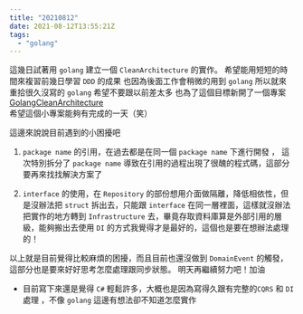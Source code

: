 ```yaml
---
title: "20210812"
date: 2021-08-12T13:55:21Z
tags:
  - "golang"
---
```


這幾日試著用 `golang` 建立一個 `CleanArchitecture` 的實作。
希望能用短短的時間來複習前幾日學習 `DDD` 的成果
也因為後面工作會稍微的用到 `golang` 所以就來重拾很久沒寫的 `golang` 希望不要跟以前差太多
也為了這個目標新開了一個專案 [GolangCleanArchitecture](https://github.com/KonohaDerek/GolangCleanArchitecture)  
希望這個小專案能夠有完成的一天（笑）

這邊來說說目前遇到的小困擾吧
1. `package name` 的引用，在過去都是在同一個 `package name` 下進行開發 ， 這次特別拆分了 `package name` 導致在引用的過程出現了很醜的程式碼，這部分要再來找找解決方案了

1. `interface` 的使用，在 `Repository` 的部份想用介面做隔離，降低相依性，但是沒辦法把 `struct` 拆出去，只能跟 `interface` 在同一層裡面，這樣就沒辦法把實作的地方轉到 `Infrastructure` 去，畢竟存取資料庫算是外部引用的層級，能夠搬出去使用 `DI` 的方式我覺得才是最好的，這個也是要在想辦法處理的！

以上就是目前覺得比較麻煩的困擾，而且目前也還沒做到 `DomainEvent` 的觸發，這部分也是要來好好思考怎麼處理跟同步狀態。
明天再繼續努力吧！加油

* 目前寫下來還是覺得 `C#` 輕鬆許多，大概也是因為寫得久跟有完整的`CQRS` 和 `DI` 處理 ，不像 `golang` 這邊有想法卻不知道怎麼實作

